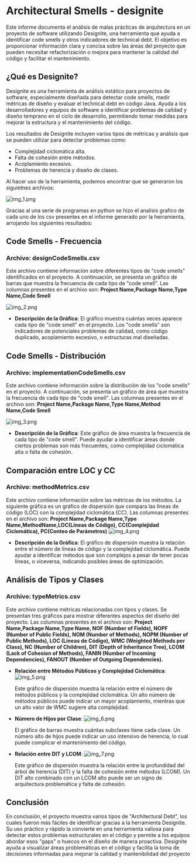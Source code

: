 # Architectural Smells - designite

Este informe documenta el análisis de malas prácticas de arquitectura en un proyecto de software utilizando Designite, una herramienta que ayuda a identificar code smells y otros indicadores de technical debt. El objetivo es proporcionar información clara y concisa sobre las áreas del proyecto que pueden necesitar refactorización o mejora para mantener la calidad del código y facilitar el mantenimiento.

## ¿Qué es Designite?

Designite es una herramienta de análisis estático para proyectos de software, especialmente diseñada para detectar code smells, medir métricas de diseño y evaluar el technical debt en código Java. Ayuda a los desarrolladores y equipos de software a identificar problemas de calidad y diseño temprano en el ciclo de desarrollo, permitiendo tomar medidas para mejorar la estructura y el mantenimiento del código.

Los resultados de Designite incluyen varios tipos de métricas y análisis que se pueden utilizar para detectar problemas como:
- Complejidad ciclomática alta.
- Falta de cohesión entre métodos.
- Acoplamiento excesivo.
- Problemas de herencia y diseño de clases.

Al hacer uso de la herramienta, podemos encontrar que se generaron los siguietnes archivos: 

![img_1.png](img_1.png)

Gracias al una serie de programas en python se hizo el analisis grafico de cada uno de los csv presentes en el informe generado por la herramienta, arrojando los siguientes resultados:  

## Code Smells - Frecuencia
### Archivo: designCodeSmells.csv
Este archivo contiene información sobre diferentes tipos de "code smells" identificados en el proyecto. A continuación, se presenta un gráfico de barras que muestra la frecuencia de cada tipo de "code smell".
Las columnas presentes en el archivo son: **Project Name,Package Name,Type Name,Code Smell**

![img_2.png](img_2.png)

- **Descripción de la Gráfica**: El gráfico muestra cuántas veces aparece cada tipo de "code smell" en el proyecto. Los "code smells" son indicadores de potenciales problemas de calidad, como código duplicado, acoplamiento excesivo, o estructuras mal diseñadas.

## Code Smells - Distribución
### Archivo: implementationCodeSmells.csv
Este archivo contiene información sobre la distribución de los "code smells" en el proyecto. A continuación, se presenta un gráfico de área que muestra la frecuencia de cada tipo de "code smell".
Las columnas presentes en el archivo son: **Project Name,Package Name,Type Name,Method Name,Code Smell**

![img_3.png](img_3.png)

- **Descripción de la Gráfica**: Este gráfico de área muestra la frecuencia de cada tipo de "code smell". Puede ayudar a identificar áreas donde ciertos problemas son más frecuentes, como complejidad ciclomática alta o falta de cohesión.

## Comparación entre LOC y CC
### Archivo: methodMetrics.csv
Este archivo contiene información sobre las métricas de los métodos. La siguiente gráfica es un gráfico de dispersión que compara las líneas de código (LOC) con la complejidad ciclomática (CC).
Las columnas presentes en el archivo son: **Project Name,Package Name,Type Name,MethodName,LOC(Líneas de Código), CC(Complejidad Ciclomática), PC(Conteo de Parámetros)**
![img_4.png](img_4.png)

- **Descripción de la Gráfica**: El gráfico de dispersión muestra la relación entre el número de líneas de código y la complejidad ciclomática. Puede ayudar a identificar métodos que son complejos a pesar de tener pocas líneas, o viceversa, indicando posibles áreas de optimización.

## Análisis de Tipos y Clases
### Archivo: typeMetrics.csv
Este archivo contiene métricas relacionadas con tipos y clases. Se presentan tres gráficos para mostrar diferentes aspectos del diseño del proyecto.
Las columnas presentes en el archivo son: **Project Name,Package Name,Type Name, NOF (Number of Fields), NOPF (Number of Public Fields), NOM (Number of Methods), NOPM (Number of Public Methods), LOC (Líneas de Código), WMC (Weighted Methods per Class), NC (Number of Children), DIT (Depth of Inheritance Tree), LCOM (Lack of Cohesion of Methods), FANIN (Number of Incoming Dependencies), FANOUT (Number of Outgoing Dependencies).**

- **Relación entre Métodos Públicos y Complejidad Ciclomática**:
  ![img_5.png](img_5.png)

  Este gráfico de dispersión muestra la relación entre el número de métodos públicos y la complejidad ciclomática. Un alto número de métodos públicos puede indicar un mayor acoplamiento, mientras que un alto valor de WMC sugiere alta complejidad.

- **Número de Hijos por Clase**:
  ![img_6.png](img_6.png)

  El gráfico de barras muestra cuántas subclases tiene cada clase. Un número alto de hijos puede indicar un uso intensivo de herencia, lo cual puede complicar el mantenimiento del código.

- **Relación entre DIT y LCOM**:
  ![img_7.png](img_7.png)

  Este gráfico de dispersión muestra la relación entre la profundidad del árbol de herencia (DIT) y la falta de cohesión entre métodos (LCOM). Un DIT alto combinado con un LCOM alto puede ser un signo de arquitectura problemática y falta de cohesión.

## Conclusión

En conclusión, el proyecto muestra varios tipos de "Architectural Debt", los cuales fueron más fáciles de identificar gracias a la herramienta Designite. Su uso práctico y rápido la convierte en una herramienta valiosa para detectar estos problemas estructurales en el código y permite a los equipos abordar esos "gaps" o huecos en el diseño de manera proactiva. Designite ayuda a visualizar áreas problemáticas en el código y facilita la toma de decisiones informadas para mejorar la calidad y mantenibilidad del proyecto